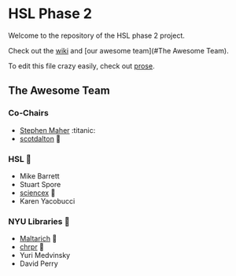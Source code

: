 # HSL Phase 2

Welcome to the repository of the HSL phase 2 project.

Check out the [wiki](//github.com/NYULibraries/hsl2/wiki) and [our awesome team](#The Awesome Team).

To edit this file crazy easily, check out [prose](http://prose.io/#NYULibraries/hsl2/edit/master/README.md).

## The Awesome Team
### Co-Chairs
- [Stephen Maher](github.com/mahers01) :titanic:
- [scotdalton](//github.com/scotdalton) :baby_bottle:

### HSL :stars:
- Mike Barrett
- Stuart Spore
- [sciencex](//github.com/sciencex) :rocket:
- Karen Yacobucci

### NYU Libraries :moyai:
- [Maltarich](//github.com/Maltarich) :punch:
- [chrpr](//github.com/chrpr) :monkey:
- Yuri Medvinsky
- David Perry
